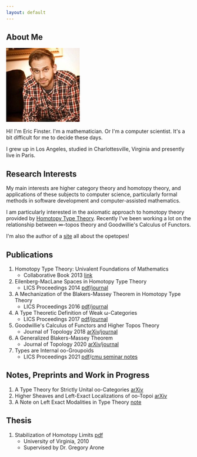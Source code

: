 ```yaml
---
layout: default
---
```


## About Me

<img class="profile-picture" src="files/eric.jpg">

Hi!  I'm Eric Finster.  I'm a mathematician.  Or I'm a computer
scientist.  It's a bit difficult for me to decide these days.

I grew up in Los Angeles, studied in Charlottesville, Virginia and
presently live in Paris.

## Research Interests

My main interests are higher category theory and homotopy theory, and
applications of these subjects to computer science, particularly
formal methods in software development and computer-assisted
mathematics.

I am particularly interested in the axiomatic approach to homotopy
theory provided by [Homotopy Type
Theory](http://www.homotopytypetheory.org).  Recently I've been
working a lot on the relationship between &infin;-topos theory and
Goodwillie's Calculus of Functors.

I'm also the author of a [site](http://opetopic.net) all about the
opetopes!

## Publications

1. Homotopy Type Theory: Univalent Foundations of Mathematics
   * Collaborative Book 2013 [link](https://homotopytypetheory.org/book/)
2. Eilenberg-MacLane Spaces in Homotopy Type Theory 
   * LICS Proceedings 2014 [pdf](files/emhott.pdf)/[journal](https://dl.acm.org/citation.cfm?id=2603088)
3. A Mechanization of the Blakers-Massey Theorem in Homotopy Type Theory
   * LICS Proceedings 2016 [pdf](files/bmhott.pdf)/[journal](https://ieeexplore.ieee.org/document/8576476)
4. A Type Theoretic Definition of Weak &omega;-Categories
   * LICS Proceedings 2017 [pdf](files/catt.pdf)/[journal](https://ieeexplore.ieee.org/document/8005124)
5. Goodwillie's Calculus of Functors and Higher Topos Theory 
   * Journal of Topology 2018 [arXiv](https://arxiv.org/abs/1703.09632)/[journal](https://londmathsoc.onlinelibrary.wiley.com/doi/pdf/10.1112/topo.12082)
6. A Generalized Blakers-Massey Theorem
   * Journal of Topology 2020 [arXiv](https://arxiv.org/abs/1703.09050)/[journal](https://londmathsoc.onlinelibrary.wiley.com/doi/abs/10.1112/topo.12163)
7. Types are Internal oo-Groupoids
   * LICS Proceedings 2021 [pdf](files/type-int-grpds.pdf)/[cmu seminar notes](files/cmu-hott-seminar-notes.pdf)

## Notes, Preprints and Work in Progress

1. A Type Theory for Strictly Unital oo-Categories [arXiv](https://arxiv.org/abs/2007.08307)
2. Higher Sheaves and Left-Exact Localizations of oo-Topoi [arXiv](https://arxiv.org/abs/2101.02791)
3. A Note on Left Exact Modalities in Type Theory [note](files/lmhtt.pdf)

## Thesis

1. Stabilization of Homotopy Limits [pdf](files/thesis.pdf)
   * University of Virginia, 2010
   * Supervised by Dr. Gregory Arone
